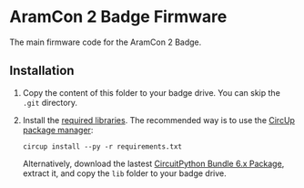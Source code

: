 # AramCon 2 Badge Firmware

The main firmware code for the AramCon 2 Badge.

## Installation

1. Copy the content of this folder to your badge drive. You can skip the `.git` directory.
2. Install the [required libraries](requirements.txt). The recommended way is to use the [CircUp package manager](https://learn.adafruit.com/keep-your-circuitpython-libraries-on-devices-up-to-date-with-circup/install-circup):

    ```
    circup install --py -r requirements.txt
    ```

    Alternatively, download the lastest [CircuitPython Bundle 6.x Package](https://circuitpython.org/libraries), extract it, and copy the `lib` folder to your badge drive.
